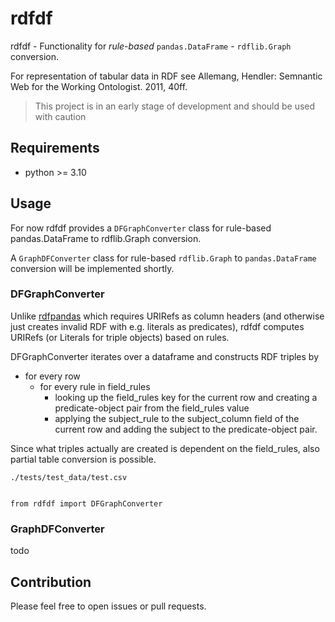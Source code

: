 # rdfdf

rdfdf - Functionality for *rule-based* `pandas.DataFrame` - `rdflib.Graph` conversion.

For representation of tabular data in RDF see Allemang, Hendler: Semnantic Web for the Working Ontologist. 2011, 40ff.

> This project is in an early stage of development and should be used with caution

## Requirements

* python >= 3.10

## Usage

For now rdfdf provides a `DFGraphConverter` class for rule-based pandas.DataFrame to rdflib.Graph conversion. 

A `GraphDFConverter` class for rule-based `rdflib.Graph` to `pandas.DataFrame` conversion will be implemented shortly.

### DFGraphConverter

Unlike [rdfpandas](https://github.com/cadmiumkitty/rdfpandas/) which requires URIRefs as column headers (and otherwise just creates invalid RDF with e.g. literals as predicates), rdfdf computes URIRefs (or Literals for triple objects) based on rules.

DFGraphConverter iterates over a dataframe and constructs RDF triples by
- for every row
  - for every rule in field_rules
    - looking up the field_rules key for the current row and creating a predicate-object pair from the field_rules value
     - applying the subject_rule to the subject_column field of the current row and adding the subject to the predicate-object pair.
	 
Since what triples actually are created is dependent on the field_rules, also partial table conversion is possible.

`./tests/test_data/test.csv`
```
```

```	
from rdfdf import DFGraphConverter
```	

### GraphDFConverter
todo

## Contribution

Please feel free to open issues or pull requests.

